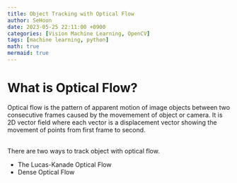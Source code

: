 ```yaml
---
title: Object Tracking with Optical Flow
author: SeHoon
date: 2023-05-25 22:11:00 +0900
categories: [Vision Machine Learning, OpenCV]
tags: [machine learning, python]
math: true
mermaid: true
---
```


# What is Optical Flow?
Optical flow is the pattern of apparent motion of image objects between two consecutive frames caused by the movemement of object or camera. It is 2D vector field where each vector is a displacement vector showing the movement of points from first frame to second.<br><br>

There are two ways to track object with optical flow.
+ The Lucas-Kanade Optical Flow
+ Dense Optical Flow